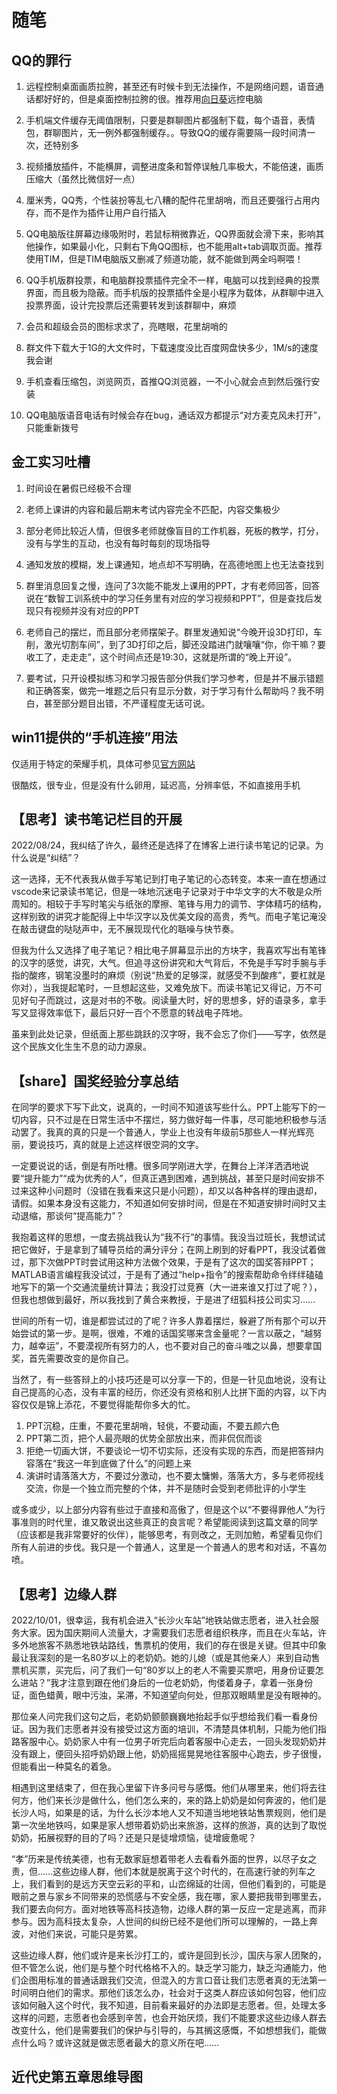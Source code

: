 # 随笔


## QQ的罪行

1. 远程控制桌面画质拉胯，甚至还有时候卡到无法操作，不是网络问题，语音通话都好好的，但是桌面控制拉胯的很。推荐用[向日葵](https://sunlogin.oray.com/)远控电脑

2. 手机端文件缓存无阈值限制，只要是群聊图片都强制下载，每个语音，表情包，群聊图片，无一例外都强制缓存。。导致QQ的缓存需要隔一段时间清一次，还特别多

3. 视频播放插件，不能横屏，调整进度条和暂停误触几率极大，不能倍速，画质压缩大（虽然比微信好一点）

4. 厘米秀，QQ秀，个性装扮等乱七八糟的配件花里胡哨，而且还要强行占用内存，而不是作为插件让用户自行插入

5. QQ电脑版往屏幕边缘吸附时，若鼠标稍微靠近，QQ界面就会滑下来，影响其他操作，如果最小化，只剩右下角QQ图标，也不能用alt+tab调取页面。推荐使用TIM，但是TIM电脑版又删减了频道功能，就不能做到两全吗啊喂！

6. QQ手机版群投票，和电脑群投票插件完全不一样，电脑可以找到经典的投票界面，而且极为隐蔽。而手机版的投票插件全是小程序为载体，从群聊中进入投票界面，设计完投票后还需要转发到该群聊中，麻烦

7. 会员和超级会员的图标求求了，亮瞎眼，花里胡哨的

8. 群文件下载大于1G的大文件时，下载速度没比百度网盘快多少，1M/s的速度我会谢

9. 手机查看压缩包，浏览网页，首推QQ浏览器，一不小心就会点到然后强行安装

10. QQ电脑版语音电话有时候会存在bug，通话双方都提示“对方麦克风未打开”，只能重新拨号

## 金工实习吐槽

1. 时间设在暑假已经极不合理

2. 老师上课讲的内容和最后期末考试内容完全不匹配，内容交集极少

3. 部分老师比较近人情，但很多老师就像盲目的工作机器，死板的教学，打分，没有与学生的互动，也没有每时每刻的现场指导

4. 通知发放的模糊，发上课通知，地点却不写明确，在高德地图上也无法查找到

5. 群里消息回复之慢，连问了3次能不能发上课用的PPT，才有老师回答，回答说在“数智工训系统中的学习任务里有对应的学习视频和PPT”，但是查找后发现只有视频并没有对应的PPT

6. 老师自己的摆烂，而且部分老师摆架子。群里发通知说“今晚开设3D打印，车削，激光切割车间”，到了3D打印之后，脚还没踏进门就嚷嚷“你，你干嘛？要收工了，走走走”，这个时间点还是19:30，这就是所谓的“晚上开设”。

7. 要考试，只开设模拟练习和学习报告部分供我们学习参考，但是并不展示错题和正确答案，做完一堆题之后只有显示分数，对于学习有什么帮助吗？我不明白，甚至部分题目出错，不严谨程度无话可说。

## win11提供的“手机连接”用法

仅适用于特定的荣耀手机，具体可参见[官方网站](https://support.microsoft.com/zh-cn/topic/%E5%9C%A8%E8%8D%A3%E8%80%80%E8%AE%BE%E5%A4%87%E4%B8%8A%E8%AE%BE%E7%BD%AE%E9%93%BE%E6%8E%A5%E8%87%B3-windows-%E5%8F%8A%E7%96%91%E9%9A%BE%E8%A7%A3%E7%AD%94-e5202eb1-f977-4987-b113-29a47dfd6018#devices)

很酷炫，很专业，但是没有什么卵用，延迟高，分辨率低，不如直接用手机

## 【思考】读书笔记栏目的开展

2022/08/24，我纠结了许久，最终还是选择了在博客上进行读书笔记的记录。为什么说是“纠结”？

这一选择，无不代表我从做手写笔记到打电子笔记的心态转变。本来一直在想通过vscode来记录读书笔记，但是一味地沉迷电子记录对于中华文字的大不敬是众所周知的。相较于手写时笔尖与纸张的摩擦、笔锋与用力的调节、字体精巧的结构，这样别致的讲究才能配得上中华汉字以及优美文段的高贵，秀气。而电子笔记淹没在敲击键盘的哒哒声中，无不展现现代化的聒噪与快节奏。

但我为什么又选择了电子笔记？相比电子屏幕显示出的方块字，我喜欢写出有笔锋的汉字的感觉，讲究，大气。但追寻这份讲究和大气背后，不免是手写时手腕与手指的酸疼，钢笔没墨时的麻烦（别说“热爱的足够深，就感受不到酸疼”，要杠就是你对），当我提起笔时，一旦想起这些，又难免放下。而读书笔记又得记，万不可见好句子而跳过，这是对书的不敬。阅读量大时，好的思想多，好的语录多，拿手写又显得效率低下，最后只好一百个不愿意的转战电子阵地。

虽来到此处记录，但纸面上那些跳跃的汉字呀，我不会忘了你们——写字，依然是这个民族文化生生不息的动力源泉。

## 【share】国奖经验分享总结

在同学的要求下写下此文，说真的，一时间不知道该写些什么。PPT上能写下的一切内容，只不过是在日常生活中不摆烂，努力做好每一件事，尽可能地积极参与活动罢了。我真的真的只是一个普通人，学业上也没有年级前5那些人一样光辉亮丽，要说技巧，真的就是上述这样很空洞的文字。

一定要说说的话，倒是有所吐槽。很多同学刚进大学，在舞台上洋洋洒洒地说要“提升能力”“成为优秀的人”，但真正遇到困难，遇到挑战，甚至只是时间安排不过来这种小问题时（没错在我看来这只是小问题），却又以各种各样的理由退却，请假。如果本身没有这能力，不知道如何安排时间，但是在不知道安排时间时又主动退缩，那谈何“提高能力”？

我抱着这样的思想，一度去挑战我认为“我不行”的事情。我没当过班长，我想试试把它做好，于是拿到了辅导员给的满分评分；在网上刷到的好看PPT，我没试着做过，那下次做PPT时尝试用这种方法做个效果，于是有了这次的国奖答辩PPT；MATLAB语言编程我没试过，于是有了通过“help+指令”的搜索帮助命令绊绊磕磕地写下的第一个交通流量统计算法；我没打过竞赛（大一进来谁又打过了呢？），但我也想做到最好，所以我找到了黄合来教授，于是进了纽狐科技公司实习……

世间的所有一切，谁是都尝试过的了呢？许多人靠着摆烂，躲避了所有那个可以开始尝试的第一步。是啊，很难，不难的话国奖哪来含金量呢？一言以蔽之，“越努力，越幸运”，不要漠视所有努力的人，也不要对自己的奋斗嗤之以鼻，想要拿国奖，首先需要改变的是你自己。

当然了，有一些答辩上的小技巧还是可以分享一下的，但是一针见血地说，没有让自己提高的心态，没有丰富的经历，你还没有资格和别人比拼下面的内容，以下内容仅仅是锦上添花，不要觉得能帮你多大的忙。
1. PPT沉稳，庄重，不要花里胡哨，轻佻，不要动画，不要五颜六色
2. PPT第二页，把个人最亮眼的优势全部放出来，而非侃侃而谈
3. 拒绝一切画大饼，不要谈论一切不切实际，还没有实现的东西，而是把答辩内容落在“我这一年到底做了什么”的问题上来
4. 演讲时请落落大方，不要过分激动，也不要太慵懒，落落大方，多与老师视线交流，你是一个独立而完整的个体，并不是随时会受到老师批评的小学生

或多或少，以上部分内容有些过于直接和高傲了，但是这个以“不要得罪他人”为行事准则的时代里，谁又敢说出这些真正的良言呢？希望能阅读到这篇文章的同学（应该都是我非常要好的伙伴），能够思考，有则改之，无则加勉，希望看见你们所有人前进的步伐。我只是一个普通人，这里是一个普通人的思考和对话，不喜勿喷。

## 【思考】边缘人群

2022/10/01，很幸运，我有机会进入“长沙火车站”地铁站做志愿者，进入社会服务大家。因为国庆期间人流量大，才需要我们志愿者组织秩序，而且在火车站，许多外地旅客不熟悉地铁站路线，售票机的使用，我们的存在很是关键。但其中印象最让我深刻的是一名80岁以上的老奶奶。她的儿媳（或是其他亲人）来到自动售票机买票，买完后，问了我们一句“80岁以上的老人不需要买票吧，用身份证要怎么进站？”我才注意到跟在他们身后的一位老奶奶，佝偻着身子，拿着一张身份证，面色蜡黄，眼中污浊，呆滞，不知道望向何处，但那双眼睛里是没有眼神的。

那位亲人问完我们这句之后，老奶奶颤颤巍巍地抬起手似乎想给我们看一看身份证。因为我们志愿者并没有接受过这方面的培训，不清楚具体机制，只能为他们指路客服中心。奶奶家人中有一位男子听完后向着客服中心走去，一回头发现奶奶并没有跟上，便回头招呼奶奶跟上他，奶奶摇摇晃晃地往客服中心跑去，步子很慢，但能看出一种莫名的着急。

相遇到这里结束了，但在我心里留下许多问号与感慨。他们从哪里来，他们将去往何方，他们来长沙是做什么，他们怎么来的，来的路上奶奶是如何奔波的，他们是长沙人吗，如果是的话，为什么长沙本地人又不知道当地地铁站售票规则，他们是第一次坐地铁吗，如果是家人想带着奶奶出来旅游，这样的旅游，真的达到了取悦奶奶，拓展视野的目的了吗？还是只是徒增烦恼，徒增疲惫呢？

“孝”历来是传统美德，也有无数家庭想着带老人去看看外面的世界，以尽子女之责，但……这些边缘人群，他们本就是脱离于这个时代的，在高速行驶的列车之上，我们看到的是远方天空云彩的平和，山峦绵延的壮阔，但他们看到的，可能是眼前之景与家乡不同带来的恐慌感与不安全感，我在哪，家人要把我带到哪里去，我们要去向何方。面对地铁等高科技造物，边缘人群的第一反应一定是逃离，而非参与。因为高科技太复杂，人世间的纠纷已经不是他们所可以理解的，一路上奔波，对他们来说，可能只是劳累。

这些边缘人群，他们或许是来长沙打工的，或许是回到长沙，国庆与家人团聚的，但不管怎么说，他们是与整个时代格格不入的。缺乏学习能力，缺乏沟通能力，他们企图用标准的普通话跟我们交流，但混入的方言口音让我们志愿者真的无法第一时间明白他们的需求。那他们该怎么办，社会对于这类人群应该如何包容，他们应该如何融入这个时代，我不知道，目前看来最好的办法即是志愿者。但，处理太多这样的问题，志愿者也会感到辛苦，也会开始厌烦，我们不能要求这些边缘人群去改变什么，他们是需要我们的保护与引导的，与其搁这感慨，不如想想我们，能做点什么吗？或许这就是做志愿者最大的意义所在吧……

## 近代史第五章思维导图

<iframe :src="$withBase('/markmap/history.html')" width="100%" height="800" frameborder="0" scrolling="Yes" leftmargin="0" topmargin="0">
</iframe>

## 量子力学思维导图

<iframe :src="$withBase('/markmap/physics.html')" width="100%" height="800" frameborder="0" scrolling="Yes" leftmargin="0" topmargin="0">
</iframe>

## 战争与和平人物关系（持续更新，且在更新结束前会比较混乱）

**一些闲散人物：**

安娜·帕夫洛芙娜·舍列尔（法文名字：安妮特）主持了一场晚会

她是宫廷女官，太后玛丽亚·费多罗夫娜的亲信

莫特马尔子爵

莫里奥神父

- 阿普拉克辛家

    阿普拉克辛娜伯爵及伯爵夫人

阿纳托利的放荡生活

引入多洛霍夫——谢苗诺夫近卫团的军官

史蒂文斯——英国海军军官

- 玛丽亚·利沃夫娜·卡拉金娜
      
    女儿：朱丽·卡拉金娜

拉祖莫夫斯基家

保罗格勒骠骑兵团

保罗格勒骠骑兵团上校舒伯特

阿尔哈罗夫家

索妮娅和尼古拉恋情，近亲

娜塔莎和鲍里斯恋情，近亲

鲁缅采夫家

塔拉斯

玛丽亚·德米特里耶夫娜·阿赫罗西莫娃

贝格·阿尔方斯·卡尔雷奇军官

米哈伊尔·伊万内奇——建筑师

吉洪

---

**主要人物关系：**

**库拉金家：**

- 瓦西里·谢尔盖耶维奇·库拉金公爵（法文名字：巴齐尔）

女儿：埃莱娜——颜值爆棚

儿子：伊波利特

儿子：阿纳托利

- 与阿纳托利同居：
  
皮埃尔（俄语名字：彼得，俄语名字的爱称：彼得鲁沙）

多洛霍夫——谢苗诺夫近卫团的军官

---

**鲍尔康斯基家：**

- 老公爵：尼古拉·安德烈耶维奇·鲍尔康斯基公爵

女儿：玛丽亚公爵小姐

女儿的女伴：布里安娜小姐

- 安德烈·鲍尔康斯基公爵

妻子：丽莎·梅南

妹妹：鲍尔康斯卡娅公爵小姐

---

**罗斯托夫家：**

- 伯爵：伊里亚·安德烈耶维奇·罗斯托娃（在莫斯科，法文名字：埃利）

妻子：娜塔莉娅·申升娜

伯爵夫人的堂兄弟：老鳏夫申升（彼得·尼古拉耶维奇）

小女儿：娜塔莉娅（与母亲同名，爱称：娜塔莎）

大儿子：尼古拉·罗斯托娃（爱称：尼科连卡，尼科卢什卡）

表侄女：索尼娅

小儿子：彼得（爱称：彼得鲁沙，彼佳）

大女儿：薇拉

下有十二个孩子

家里总管：德米特里·瓦西里耶维奇（昵称：米坚卡）

亲戚：德鲁别茨卡娅公爵夫人——安娜·米哈伊洛夫娜

独生儿子：鲍里斯（爱称：鲍连卡，鲍里亚）

---

**别祖霍夫家：**

- 老伯爵：基里尔·弗拉基米罗维奇·别祖霍夫——安娜·米哈伊洛夫娜的堂表舅舅，鲍里斯的教父

私生子：皮埃尔（俄语名字：彼得，俄语名字的爱称：彼得鲁沙，父名：基里洛维奇）

表侄女：奥莉加

- 大公爵小姐：卡捷琳娜·谢苗诺夫娜（法文小名：卡蒂什）

- 小公爵小姐：索菲

---

**多洛霍娃家：**

- 太太：玛丽亚·伊万诺夫娜·多罗霍娃

儿子：多洛霍夫——谢苗诺夫近卫团的军官

---

**历史人物：**

拿破仑

当甘公爵

库图佐夫——米哈伊尔·伊拉里翁诺维奇·库图佐夫

亚历山大一世

奥尔洛夫·切斯缅斯基伯爵，生活奢侈，好客

米赫尔松

彼得·亚历山大罗维奇·托尔斯泰


